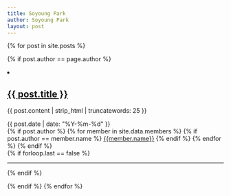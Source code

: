 ```yaml
---
title: Soyoung Park
author: Soyoung Park
layout: post
---
```


{% for post in site.posts %}
<!-- author 정보가 저자와 같은 경우만 리스트로 출력한다. -->
{% if post.author == page.author %}
<li>
  <h2>
    <a class="post-link" href="{{ post.url | prepend: site.baseurl }}">{{ post.title }}</a>
  </h2>
  <section class="post-excerpt" itemprop="description">
    <p>{{ post.content | strip_html | truncatewords: 25 }}</p>
  </section>
  <section class="post-meta">
    <div class="post-date">{{ post.date | date: "%Y-%m-%d" }}</div>
    <div class="post-categories">
      {% if post.author %}
        {% for member in site.data.members %}
          {% if post.author == member.name %}
          <a href="{{ site.baseurl }}/authors/{{ post.author }}">{{member.name}}</a>
          {% endif %}
        {% endfor %}
      {% endif %}
    </div>
  </section>
</li>
{% if forloop.last == false %}
<hr>
{% endif %}

{% endif %}
{% endfor %}